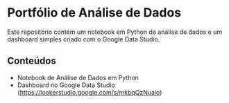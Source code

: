 # Portfólio de Análise de Dados

Este repositório contém um notebook em Python de análise de dados e um dashboard simples criado com o Google Data Studio.

## Conteúdos

- Notebook de Análise de Dados em Python 
- Dashboard no Google Data Studio (https://lookerstudio.google.com/s/mkbqQzNuaio)
